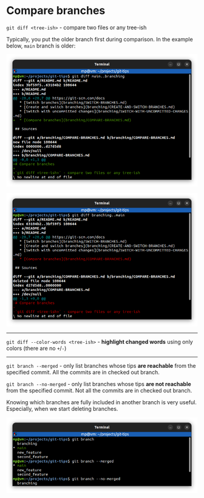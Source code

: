# Compare branches

`git diff <tree-ish>` - compare two files or any tree-ish

Typically, you put the older branch first during comparison. In the example below, `main` branch is older:

![](images/git-diff-branches.png)

![](images/git-diff-branches-reverse.png)

---
`git diff --color-words <tree-ish>` - **highlight changed words** using only colors (there are no `+`/`-`)

---
`git branch --merged` - only list branches whose tips **are reachable** from the specified commit. All the commits are in checked out branch.

`git branch --no-merged` - only list branches whose tips **are not reachable** from the specified commit. Not all the commits are in checked out branch.

Knowing which branches are fully included in another branch is very useful. Especially, when we start deleting branches.

![](images/git-branch-merged-vs-no-merged.png)